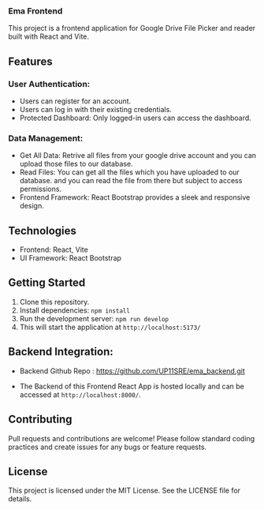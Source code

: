 ### Ema Frontend

This project is a frontend application for Google Drive File Picker and reader built with React and Vite.

## Features

### User Authentication:

- Users can register for an account.
- Users can log in with their existing credentials.
- Protected Dashboard: Only logged-in users can access the dashboard.

### Data Management:

- Get All Data: Retrive all files from your google drive account and you can upload those files to our database.
- Read Files: You can get all the files which you have uploaded to our database. and you can read the file from there but subject to access permissions.
- Frontend Framework: React Bootstrap provides a sleek and responsive design.

## Technologies

- Frontend: React, Vite
- UI Framework: React Bootstrap

## Getting Started

1. Clone this repository.
2. Install dependencies: `npm install`
3. Run the development server: `npm run develop`
4. This will start the application at `http://localhost:5173/`

## Backend Integration:

- Backend Github Repo : https://github.com/UP11SRE/ema_backend.git

- The Backend of this Frontend React App is hosted locally and can be accessed at `http://localhost:8000/`.

## Contributing

Pull requests and contributions are welcome! Please follow standard coding practices and create issues for any bugs or feature requests.

## License

This project is licensed under the MIT License. See the LICENSE file for details.
